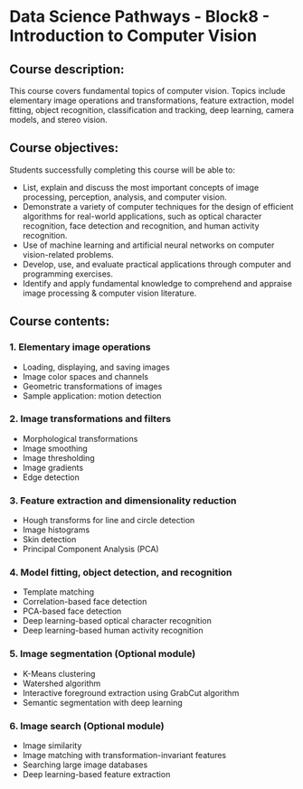 # Data Science Pathways - Block8 - Introduction to Computer Vision

## Course description:
This course covers fundamental topics of computer vision. Topics include elementary image operations and transformations, feature extraction, model fitting, object recognition, classification and tracking, deep learning, camera models, and stereo vision.


## Course objectives:
Students successfully completing this course will be able to:
- List, explain and discuss the most important concepts of image processing, perception, analysis, and computer vision.
- Demonstrate a variety of computer techniques for the design of efficient algorithms for real-world applications, such as optical character recognition, face detection and recognition, and human activity recognition.
- Use of machine learning and artificial neural networks on computer vision-related problems.
- Develop, use, and evaluate practical applications through computer and programming exercises.
- Identify and apply fundamental knowledge to comprehend and appraise image processing & computer vision literature.
 

## Course contents:

### 1. Elementary image operations
- Loading, displaying, and saving images
- Image color spaces and channels
- Geometric transformations of images
- Sample application: motion detection

### 2. Image transformations and filters
- Morphological transformations
- Image smoothing
- Image thresholding
- Image gradients
- Edge detection

### 3. Feature extraction and dimensionality reduction
- Hough transforms for line and circle detection
- Image histograms
- Skin detection
- Principal Component Analysis (PCA)

### 4. Model fitting, object detection, and recognition
- Template matching
- Correlation-based face detection
- PCA-based face detection
- Deep learning-based optical character recognition
- Deep learning-based human activity recognition

### 5. Image segmentation (Optional module)
- K-Means clustering
- Watershed algorithm
- Interactive foreground extraction using GrabCut algorithm
- Semantic segmentation with deep learning
 
### 6. Image search (Optional module)
- Image similarity
- Image matching with transformation-invariant features
- Searching large image databases
- Deep learning-based feature extraction
